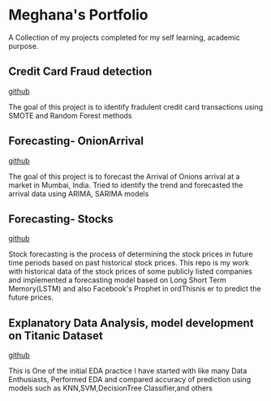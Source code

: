 # Meghana's Portfolio

A Collection of my projects completed for my self learning, academic purpose.

## Credit Card Fraud detection

[github](https://github.com/meghanacr/credit-card-fraud-detection)

The goal of this project is to identify fradulent credit card transactions using SMOTE and Random Forest methods

## Forecasting- OnionArrival


[github](https://github.com/meghanacr/forecasting-onion-arrival)

The goal of this project is to forecast the Arrival of Onions arrival at a market in Mumbai, India. Tried to identify the trend and forecasted the arrival data using ARIMA, SARIMA models


## Forecasting- Stocks

[github](https://github.com/meghanacr/forecatsing-stocks)

Stock forecasting is the process of determining the stock prices in future time periods based on past historical stock prices.
This repo is my work with historical data of the stock prices of some publicly listed companies and implemented a forecasting model based on Long Short Term Memory(LSTM) and also Facebook's Prophet in ordThisnis er to predict the future prices.


## Explanatory Data Analysis, model development on Titanic Dataset

[github](https://github.com/meghanacr/titanic-model-development)

This is One of the initial EDA practice I have started with like many Data Enthusiasts, Performed EDA and compared accuracy of prediction using models such as KNN,SVM,DecisionTree Classifier,and others











